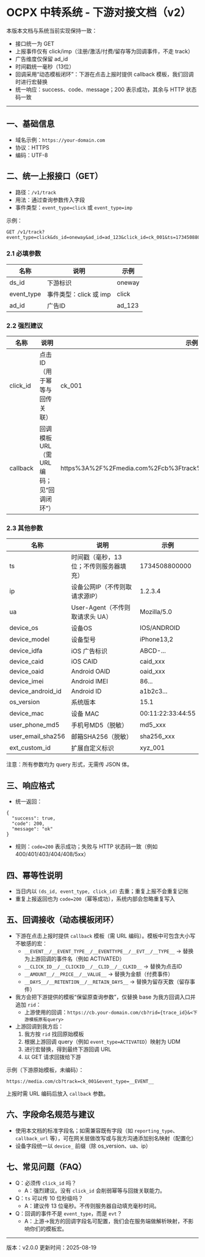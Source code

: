 # OCPX 中转系统 - 下游对接文档（v2）

本版本文档与系统当前实现保持一致：
- 接口统一为 GET
- 上报事件仅有 click/imp（注册/激活/付费/留存等为回调事件，不走 track）
- 广告维度仅保留 ad_id
- 时间戳统一毫秒（13位）
- 回调采用“动态模板闭环”：下游在点击上报时提供 callback 模板，我们回调时进行宏替换
- 统一响应：success、code、message；200 表示成功，其余与 HTTP 状态码一致

---

## 一、基础信息
- 域名示例：`https://your-domain.com`
- 协议：HTTPS
- 编码：UTF-8

## 二、统一上报接口（GET）
- 路径：`/v1/track`
- 用法：通过查询参数传入字段
- 事件类型：`event_type=click` 或 `event_type=imp`

示例：
```
GET /v1/track?event_type=click&ds_id=oneway&ad_id=ad_123&click_id=ck_001&ts=1734508800000&ip=1.2.3.4&ua=Mozilla/5.0&device_os=IOS&device_model=iPhone13,2&device_idfa=ABCD-...&os_version=15.1&device_mac=00:11:22:33:44:55&callback=https%3A%2F%2Fmedia.com%2Fcb%3Ftrack%3Dck_001%26event_type%3D__EVENT__
```

### 2.1 必填参数
| 名称 | 说明 | 示例 |
|---|---|---|
| ds_id | 下游标识 | oneway |
| event_type | 事件类型：click 或 imp | click |
| ad_id | 广告ID | ad_123 |

### 2.2 强烈建议
| 名称 | 说明 | 示例 |
|---|---|---|
| click_id | 点击ID（用于幂等与回传关联） | ck_001 |
| callback | 回调模板URL（需URL编码；见“回调闭环”） | https%3A%2F%2Fmedia.com%2Fcb%3Ftrack%3Dck_001%26event_type%3D__EVENT__ |

### 2.3 其他参数
| 名称 | 说明 | 示例 |
|---|---|---|
| ts | 时间戳（毫秒，13位；不传则服务器填充） | 1734508800000 |
| ip | 设备公网IP（不传则取请求源IP） | 1.2.3.4 |
| ua | User-Agent（不传则取请求头 UA） | Mozilla/5.0 |
| device_os | 设备OS | IOS/ANDROID |
| device_model | 设备型号 | iPhone13,2 |
| device_idfa | iOS 广告标识 | ABCD-... |
| device_caid | iOS CAID | caid_xxx |
| device_oaid | Android OAID | oaid_xxx |
| device_imei | Android IMEI | 86... |
| device_android_id | Android ID | a1b2c3... |
| os_version | 系统版本 | 15.1 |
| device_mac | 设备 MAC | 00:11:22:33:44:55 |
| user_phone_md5 | 手机号MD5（脱敏） | md5_xxx |
| user_email_sha256 | 邮箱SHA256（脱敏） | sha256_xxx |
| ext_custom_id | 扩展自定义标识 | xyz_001 |

注意：所有参数均为 query 形式，无需传 JSON 体。

## 三、响应格式
- 统一返回：
```
{
  "success": true,
  "code": 200,
  "message": "ok"
}
```
- 规则：`code=200` 表示成功；失败与 HTTP 状态码一致（例如 400/401/403/404/408/5xx）

## 四、幂等性说明
- 当日内以 `(ds_id, event_type, click_id)` 去重；重复上报不会重复记账
- 重复上报返回也为 `code=200`（幂等成功），系统内部会忽略重复写入

## 五、回调接收（动态模板闭环）
- 下游在点击上报时提供 `callback` 模板（需 URL 编码）。模板中可包含大小写不敏感的宏：
  - `__EVENT__/__EVENT_TYPE__/__EVENTTYPE__/__EVT__/__TYPE__` → 替换为上游回调的事件名（例如 ACTIVATED）
  - `__CLICK_ID__/__CLICKID__/__CLID__/__CLKID__` → 替换为点击ID
  - `__AMOUNT__/__PRICE__/__VALUE__` → 替换为金额（付费事件）
  - `__DAYS__/__RETENTION__/__RETAIN_DAYS__` → 替换为留存天数（留存事件）
- 我方会把下游提供的模板“保留原查询参数”，仅替换 base 为我方回调入口并追加 `rid`：
  - 上游使用的回调：`https://cb.your-domain.com/cb?rid={trace_id}&<下游模板原有query>`
- 上游回调到我方后：
  1. 我方按 `rid` 找回原始模板
  2. 根据上游回调 query（例如 `event_type=ACTIVATED`）映射为 UDM
  3. 进行宏替换，得到最终下游回调 URL
  4. 以 GET 请求回拨给下游

示例（下游原始模板，未编码）：
```
https://media.com/cb?track=ck_001&event_type=__EVENT__
```
上报时需 URL 编码后放入 `callback` 参数。

## 六、字段命名规范与建议
- 使用本文档的标准字段名；如需兼容既有字段（如 `reporting_type`、`callback_url` 等），可在网关层做改写或与我方沟通添加别名映射（配置化）
- 设备字段统一以 `device_` 前缀（除 os_version、ua、ip）

## 七、常见问题（FAQ）
- Q：必须传 `click_id` 吗？
  - A：强烈建议。没有 `click_id` 会削弱幂等与回拨关联能力。
- Q：`ts` 可以传 10 位秒级吗？
  - A：建议传 13 位毫秒。不传则服务器自动填充毫秒时间。
- Q：回调的事件不是 `event_type`，而是 `evt`？
  - A：上游→我方的回调字段名可配置，我们会在服务端做解析映射，不影响你们的模板宏。

---

版本：v2.0.0
更新时间：2025-08-19

